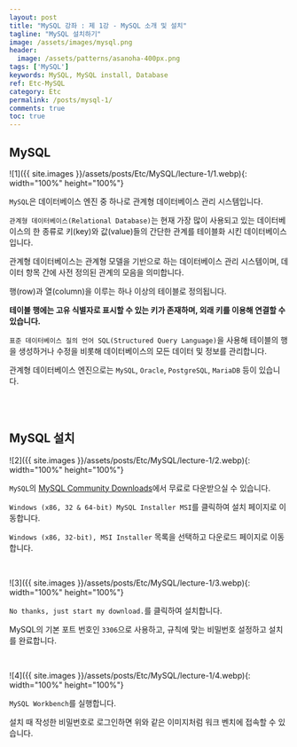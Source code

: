 ```yaml
---
layout: post
title: "MySQL 강좌 : 제 1강 - MySQL 소개 및 설치"
tagline: "MySQL 설치하기"
image: /assets/images/mysql.png
header:
  image: /assets/patterns/asanoha-400px.png
tags: ['MySQL']
keywords: MySQL, MySQL install, Database
ref: Etc-MySQL
category: Etc
permalink: /posts/mysql-1/
comments: true
toc: true
---
```


## MySQL

![1]({{ site.images }}/assets/posts/Etc/MySQL/lecture-1/1.webp){: width="100%" height="100%"}

`MySQL`은 데이터베이스 엔진 중 하나로 관계형 데이터베이스 관리 시스템입니다.

`관계형 데이터베이스(Relational Database)`는 현재 가장 많이 사용되고 있는 데이터베이스의 한 종류로 키(key)와 값(value)들의 간단한 관계를 테이블화 시킨 데이터베이스입니다.

관계형 데이터베이스는 관계형 모델을 기반으로 하는 데이터베이스 관리 시스템이며, 데이터 항목 간에 사전 정의된 관계의 모음을 의미합니다.

행(row)과 열(column)을 이루는 하나 이상의 테이블로 정의됩니다.

**테이블 행에는 고유 식별자로 표시할 수 있는 키가 존재하며, 외래 키를 이용해 연결할 수 있습니다.**

`표준 데이터베이스 질의 언어 SQL(Structured Query Language)`을 사용해 테이블의 행을 생성하거나 수정을 비롯해 데이터베이스의 모든 데이터 및 정보를 관리합니다.

관계형 데이터베이스 엔진으로는 `MySQL`, `Oracle`, `PostgreSQL`, `MariaDB` 등이 있습니다.

<br>
<br>

## MySQL 설치

![2]({{ site.images }}/assets/posts/Etc/MySQL/lecture-1/2.webp){: width="100%" height="100%"}

`MySQL`의 [MySQL Community Downloads][MySQL Community Downloads]에서 무료로 다운받으실 수 있습니다.

`Windows (x86, 32 & 64-bit) MySQL Installer MSI`를 클릭하여 설치 페이지로 이동합니다.

`Windows (x86, 32-bit), MSI Installer` 목록을 선택하고 다운로드 페이지로 이동합니다.

<br>

![3]({{ site.images }}/assets/posts/Etc/MySQL/lecture-1/3.webp){: width="100%" height="100%"}

`No thanks, just start my download.`를 클릭하여 설치합니다.

MySQL의 기본 포트 번호인 `3306`으로 사용하고, 규칙에 맞는 비밀번호 설정하고 설치를 완료합니다.

<br>

![4]({{ site.images }}/assets/posts/Etc/MySQL/lecture-1/4.webp){: width="100%" height="100%"}

`MySQL Workbench`를 실행합니다.

설치 때 작성한 비밀번호로 로그인하면 위와 같은 이미지처럼 워크 벤치에 접속할 수 있습니다.

[MySQL Community Downloads]: https://dev.mysql.com/downloads/mysql/
